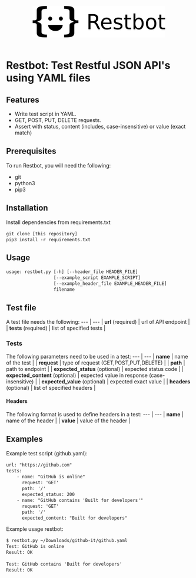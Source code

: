 <div align="center">
  <img src="./docs/assets/logo.png"><br><br>
</div>

# Restbot: Test Restful JSON API's using YAML files
## Features
- Write test script in YAML.
- GET, POST, PUT, DELETE requests.
- Assert with status, content (includes, case-insensitive) or value (exact match)

## Prerequisites
To run Restbot, you will need the following:
- git
- python3
- pip3

## Installation
Install dependencies from requirements.txt
```
git clone [this repository]
pip3 install -r requirements.txt
```

## Usage
```
usage: restbot.py [-h] [--header_file HEADER_FILE]
                  [--example_script EXAMPLE_SCRIPT]
                  [--example_header_file EXAMPLE_HEADER_FILE]
                  filename
```

## Test file
A test file needs the following:
--- | ---
| **url** (required) | url of API endpoint |
| **tests** (required) | list of specified tests |

### Tests
The following parameters need to be used in a test:
--- | ---
| **name** | name of the test |
| **request** | type of request (GET,POST,PUT,DELETE) |
| **path** | path to endpoint |
| **expected_status** (optional) | expected status code |
| **expected_content** (optional) | expected value in response (case-insensitive) |
| **expected_value** (optional) | expected exact value |
| **headers** (optional) | list of specified headers |

#### Headers
The following format is used to define headers in a test:
--- | ---
| **name** | name of the header |
| **value** | value of the header |

## Examples
Example test script (github.yaml):
```
url: "https://github.com"
tests:
    - name: "GitHub is online"
      request: 'GET'
      path: '/'
      expected_status: 200
    - name: "GitHub contains 'Built for developers'"
      request: 'GET'
      path: '/'
      expected_content: "Built for developers"
```

Example usage restbot:
```
$ restbot.py ~/Downloads/github-it/github.yaml
Test: GitHub is online
Result: OK

Test: GitHub contains 'Built for developers'
Result: OK
```
